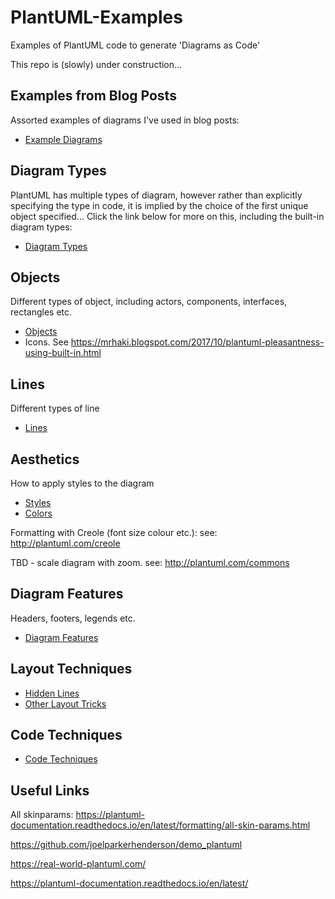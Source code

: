 # PlantUML-Examples
Examples of PlantUML code to generate 'Diagrams as Code'

This repo is (slowly) under construction...

## Examples from Blog Posts

Assorted examples of diagrams I've used in blog posts:

* [Example Diagrams](docs/Examples/README.md)

## Diagram Types

PlantUML has multiple types of diagram, however rather than explicitly specifying the type in code, it is implied by the choice of the first unique object specified... Click the link below for more on this, including the built-in diagram types:

* [Diagram Types](docs/Diagram-Types/diagram-types.md)

## Objects

Different types of object, including actors, components, interfaces, rectangles etc.

* [Objects](docs/Objects/README.md)
* Icons. See https://mrhaki.blogspot.com/2017/10/plantuml-pleasantness-using-built-in.html

## Lines

Different types of line

* [Lines](docs/Lines/README.md)

## Aesthetics

How to apply styles to the diagram

* [Styles](docs/Styles/styles.md)
* [Colors](docs/Styles/colors.md)

Formatting with Creole (font size colour etc.):
see: http://plantuml.com/creole

TBD - scale diagram with zoom.
see: http://plantuml.com/commons 

## Diagram Features

Headers, footers, legends etc.

* [Diagram Features](docs/Diagram-Features/README.md)

## Layout Techniques

* [Hidden Lines](docs/Layout-Techniques/hidden-lines.md)
* [Other Layout Tricks](docs/Layout-Techniques/other_layout_tricks.md)

## Code Techniques

* [Code Techniques](docs/Code-Techniques/code-techniques.md)

## Useful Links

All skinparams:
https://plantuml-documentation.readthedocs.io/en/latest/formatting/all-skin-params.html

https://github.com/joelparkerhenderson/demo_plantuml 

https://real-world-plantuml.com/

https://plantuml-documentation.readthedocs.io/en/latest/